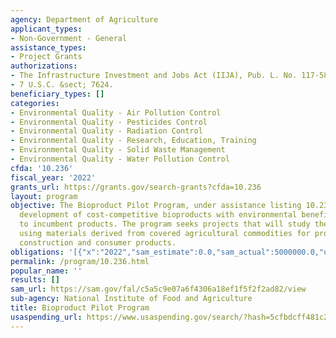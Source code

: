 ```yaml
---
agency: Department of Agriculture
applicant_types:
- Non-Government - General
assistance_types:
- Project Grants
authorizations:
- The Infrastructure Investment and Jobs Act (IIJA), Pub. L. No. 117-58, 70501.
- 7 U.S.C. &sect; 7624.
beneficiary_types: []
categories:
- Environmental Quality - Air Pollution Control
- Environmental Quality - Pesticides Control
- Environmental Quality - Radiation Control
- Environmental Quality - Research, Education, Training
- Environmental Quality - Solid Waste Management
- Environmental Quality - Water Pollution Control
cfda: '10.236'
fiscal_year: '2022'
grants_url: https://grants.gov/search-grants?cfda=10.236
layout: program
objective: The Bioproduct Pilot Program, under assistance listing 10.236 will advance
  development of cost-competitive bioproducts with environmental benefits compared
  to incumbent products. The program seeks projects that will study the benefits of
  using materials derived from covered agricultural commodities for production of
  construction and consumer products.
obligations: '[{"x":"2022","sam_estimate":0.0,"sam_actual":5000000.0,"usa_spending_actual":0.0},{"x":"2023","sam_estimate":10000000.0,"sam_actual":0.0,"usa_spending_actual":9538650.0},{"x":"2024","sam_estimate":0.0,"sam_actual":0.0,"usa_spending_actual":0.0}]'
permalink: /program/10.236.html
popular_name: ''
results: []
sam_url: https://sam.gov/fal/c5a5c9e07a6f4306a18ef1f5f2f2ad82/view
sub-agency: National Institute of Food and Agriculture
title: Bioproduct Pilot Program
usaspending_url: https://www.usaspending.gov/search/?hash=5cfbdcff481c2fe48b9ea593c267ac61
---
```

